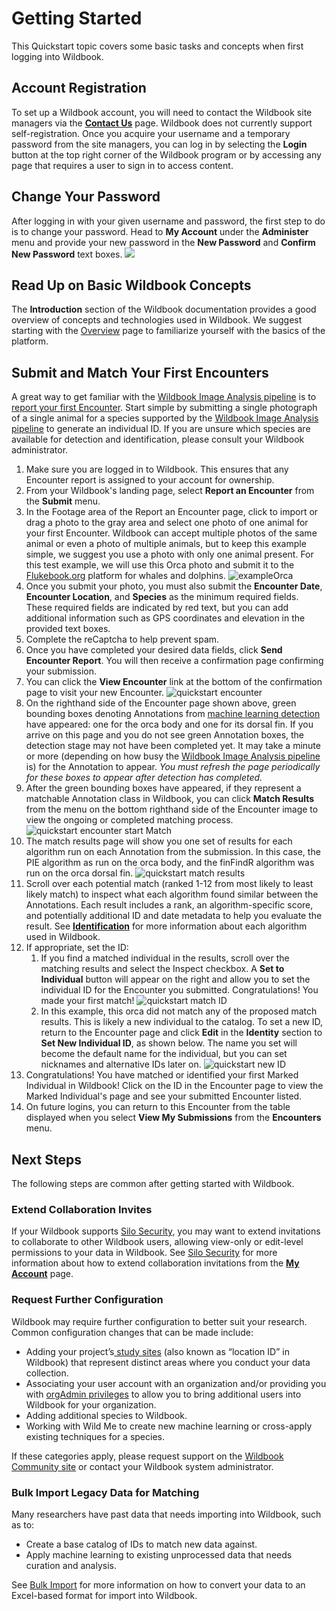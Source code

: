 # Getting Started

This Quickstart topic covers some basic tasks and concepts when first logging into Wildbook.

## Account Registration

To set up a Wildbook account, you will need to contact the Wildbook site managers via the **[Contact Us](https://www.wildme.org/contact-us.html)** page. Wildbook does not currently support self-registration. Once you acquire your username and a temporary password from the site managers, you can log in by selecting the **Login** button at the top right corner of the Wildbook program or by accessing any page that requires a user to sign in to access content.

## Change Your Password

After logging in with your given username and password, the first step to do is to change your password. Head to **My Account** under the **Administer** menu and provide your new password in the **New Password** and **Confirm New Password** text boxes.
![](assets/images/wb-myaccount-interface.png)

## Read Up on Basic Wildbook Concepts

The **Introduction** section of the Wildbook documentation provides a good overview of concepts and technologies used in Wildbook. We suggest starting with the [Overview](introduction/index.md) page to familiarize yourself with the basics of the platform.

## Submit and Match Your First Encounters

A great way to get familiar with the [Wildbook Image Analysis pipeline](introduction/image-analysis-pipeline.md) is to [report your first Encounter](data/report-encounter.md). Start simple by submitting a single photograph of a single animal for a species supported by the [Wildbook Image Analysis pipeline](introduction/image-analysis-pipeline.md) to generate an individual ID. If you are unsure which species are available for detection and identification, please consult your Wildbook administrator.

1. Make sure you are logged in to Wildbook. This ensures that any Encounter report is assigned to your account for ownership.
2. From your Wildbook's landing page, select **Report an Encounter** from the **Submit** menu.
3. In the Footage area of the Report an Encounter page, click to import or drag a photo to the gray area and select one photo of one animal for your first Encounter. Wildbook can accept multiple photos of the same animal or even a photo of multiple animals, but to keep this example simple, we suggest you use a photo with only one animal present. For this test example, we will use this Orca photo and submit it to the [Flukebook.org](https://www.flukebook.org) platform for whales and dolphins.
    ![exampleOrca](assets/images/orca.png)
4. Once you submit your photo, you must also submit the **Encounter Date**, **Encounter Location**, and **Species** as the minimum required fields. These required fields are indicated by red text, but you can add additional information such as GPS coordinates and elevation in the provided text boxes.
5. Complete the reCaptcha to help prevent spam.
6. Once you have completed your desired data fields, click **Send Encounter Report**. You will then receive a confirmation page confirming your submission.
7. You can click the **View Encounter** link at the bottom of the confirmation page to visit your new Encounter.
    ![quickstart encounter](assets/images/wb-orca-encounter.png)
8. On the righthand side of the Encounter page shown above, green bounding boxes denoting Annotations from [machine learning detection](introduction/image-analysis-pipeline.md) have appeared: one for the orca body and one for its dorsal fin. If you arrive on this page and you do not see green Annotation boxes, the detection stage may not have been completed yet. It may take a minute or more (depending on how busy the [Wildbook Image Analysis pipeline ](introduction/image-analysis-pipeline.md)is) for the Annotation to appear. *You must refresh the page periodically for these boxes to appear after detection has completed.*
9. After the green bounding boxes have appeared, if they represent a matchable Annotation class in Wildbook, you can click **Match Results** from the menu on the bottom righthand side of the Encounter image to view the ongoing or completed matching process.
    ![quickstart encounter start Match](assets/images/wb-orca-encounter-match-menu.png)
10. The match results page will show you one set of results for each algorithm run on each Annotation from the submission. In this case, the PIE algorithm as run on the orca body, and the finFindR algorithm was run on the orca dorsal fin.
    ![quickstart match results](assets/images/wb-orca-matchresults.png)
11. Scroll over each potential match (ranked 1-12 from most likely to least likely match) to inspect what each algorithm found similar between the Annotations. Each result includes a rank, an algorithm-specific score, and potentially additional ID and date metadata to help you evaluate the result. See **[Identification](introduction/image-analysis-pipeline.md)** for more information about each algorithm used in Wildbook.
12. If appropriate, set the ID:
    1. If you find a matched individual in the results, scroll over the matching results and select the Inspect checkbox. A **Set to Individual** button will appear on the right and allow you to set the individual ID for the Encounter you submitted. Congratulations! You made your first match!
        ![quickstart match ID](assets/images/wb-orca-matchresults-selected.png)
    2. In this example, this orca did not match any of the proposed match results. This is likely a new individual to the catalog. To set a new ID, return to the Encounter page and click **Edit** in the **Identity** section to **Set New Individual ID**, as shown below. The name you set will become the default name for the individual, but you can set nicknames and alternative IDs later on.
        ![quickstart new ID](assets/images/wb-encounter-name-individual.png)
13. Congratulations! You have matched or identified your first Marked Individual in Wildbook! Click on the ID in the Encounter page to view the Marked Individual's page and see your submitted Encounter listed.
14. On future logins, you can return to this Encounter from the table displayed when you select **View My Submissions** from the **Encounters** menu.

## Next Steps

The following steps are common after getting started with Wildbook.

### Extend Collaboration Invites

If your Wildbook supports [Silo Security](introduction/security-overview.md), you may want to extend invitations to collaborate to other Wildbook users, allowing view-only or edit-level permissions to your data in Wildbook. See [Silo Security](introduction/security-overview.md) for more information about how to extend collaboration invitations from the **[My Account](security/my-account.md)** page.

### Request Further Configuration

Wildbook may require further configuration to better suit your research. Common configuration changes that can be made include:

* Adding your project’s[ study sites](data/study-sites.md) (also known as “location ID” in Wildbook) that represent distinct areas where you conduct your data collection.
* Associating your user account with an organization and/or providing you with [orgAdmin privileges](security/silo-security/org-admin.md) to allow you to bring additional users into Wildbook for your organization.
* Adding additional species to Wildbook.
* Working with Wild Me to create new machine learning or cross-apply existing techniques for a species.

If these categories apply, please request support on the [Wildbook Community site](https://community.wildme.org) or contact your Wildbook system administrator.

### Bulk Import Legacy Data for Matching

Many researchers have past data that needs importing into Wildbook, such as to:

* Create a base catalog of IDs to match new data against.
* Apply machine learning to existing unprocessed data that needs curation and analysis.

See [Bulk Import](data/bulk-import-beta.md) for more information on how to convert your data to an Excel-based format for import into Wildbook.